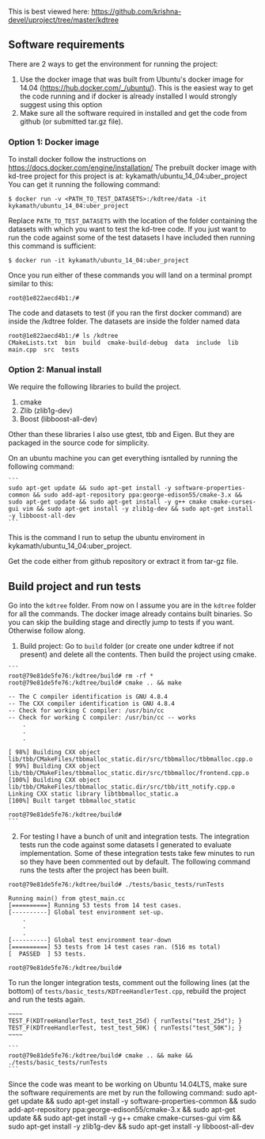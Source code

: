 
This is best viewed here: https://github.com/krishna-devel/uproject/tree/master/kdtree

## Software requirements

There are 2 ways to get the environment for running the project:

1. Use the docker image that was built from Ubuntu's docker image for 14.04 (https://hub.docker.com/_/ubuntu/).
This is the easiest way to get the code running and if docker is already installed I would strongly suggest using 
this option
2. Make sure all the software required in installed and get the code from github (or submitted tar.gz file).

### Option 1: Docker image

  To install docker follow the instructions on https://docs.docker.com/engine/installation/
  The prebuilt docker image with kd-tree project for this project is at: kykamath/ubuntu_14_04:uber_project
  You can get it running the following command:

    
    $ docker run -v <PATH_TO_TEST_DATASETS>:/kdtree/data -it kykamath/ubuntu_14_04:uber_project
    

  Replace `PATH_TO_TEST_DATASETS` with the location of the folder containing the datasets with which you want to
  test the kd-tree code. If you just want to run the code against some of the test datasets I have included then
  running this command is sufficient:

    
    $ docker run -it kykamath/ubuntu_14_04:uber_project
    

  Once you run either of these commands you will land on a terminal prompt similar to this:

    
    root@1e822aecd4b1:/#
    

  The code and datasets to test (if you ran the first docker command) are inside the /kdtree folder. The
  datasets are inside the folder named data

    
    root@1e822aecd4b1:/# ls /kdtree
    CMakeLists.txt  bin  build  cmake-build-debug  data  include  lib  main.cpp  src  tests
    
### Option 2: Manual install
  We require the following libraries to build the project.
  
  1. cmake
  2. Zlib (zlib1g-dev)
  3. Boost (libboost-all-dev) 

  Other than these libraries I also use gtest, tbb and Eigen. But they are packaged in the source code for simplicity.

  On an ubuntu machine you can get everything isntalled by running the following command:

    ```  
    sudo apt-get update && sudo apt-get install -y software-properties-common && sudo add-apt-repository ppa:george-edison55/cmake-3.x && sudo apt-get update && sudo apt-get install -y g++ cmake cmake-curses-gui vim && sudo apt-get install -y zlib1g-dev && sudo apt-get install -y libboost-all-dev
    ```
      
  This is the command I run to setup the ubuntu enviroment in kykamath/ubuntu_14_04:uber_project.  

  Get the code either from github repository or extract it from tar-gz file.

## Build project and run tests
  
  Go into the `kdtree` folder. From now on I assume you are in the `kdtree` folder for all the commands. The docker image already contains built binaries. So you can skip the building stage and directly jump to tests if you want. Otherwise follow along.

  1. Build project: Go to `build` folder (or create one under kdtree if not present) and delete all the contents. Then build the project using cmake.

    ```
    root@79e81de5fe76:/kdtree/build# rm -rf *
    root@79e81de5fe76:/kdtree/build# cmake .. && make

    -- The C compiler identification is GNU 4.8.4
    -- The CXX compiler identification is GNU 4.8.4
    -- Check for working C compiler: /usr/bin/cc
    -- Check for working C compiler: /usr/bin/cc -- works
        .
        .
        .

    [ 98%] Building CXX object lib/tbb/CMakeFiles/tbbmalloc_static.dir/src/tbbmalloc/tbbmalloc.cpp.o
    [ 99%] Building CXX object lib/tbb/CMakeFiles/tbbmalloc_static.dir/src/tbbmalloc/frontend.cpp.o
    [100%] Building CXX object lib/tbb/CMakeFiles/tbbmalloc_static.dir/src/tbb/itt_notify.cpp.o
    Linking CXX static library libtbbmalloc_static.a
    [100%] Built target tbbmalloc_static

    root@79e81de5fe76:/kdtree/build#
    ```

  2. For testing I have a bunch of unit and integration tests. The integration tests run the code against some
  datasets I generated to evaluate implementation. Some of these integration tests take few minutes to run so they have been 
  commented out by default. The following command runs the tests after the project has been built.

  ```
  root@79e81de5fe76:/kdtree/build# ./tests/basic_tests/runTests

  Running main() from gtest_main.cc
  [==========] Running 53 tests from 14 test cases.
  [----------] Global test environment set-up.
      .
      .
      .
  [----------] Global test environment tear-down
  [==========] 53 tests from 14 test cases ran. (516 ms total)
  [  PASSED  ] 53 tests.

  root@79e81de5fe76:/kdtree/build#
  ```

  To run the longer integration tests, comment out the following lines (at the bottom) of `tests/basic_tests/KDTreeHandlerTest.cpp`, rebuild the project and run the tests again.

    ~~~~
    TEST_F(KDTreeHandlerTest, test_test_25d) { runTests("test_25d"); }
    TEST_F(KDTreeHandlerTest, test_test_50K) { runTests("test_50K"); }
    ~~~~

    ```
    root@79e81de5fe76:/kdtree/build# cmake .. && make && ./tests/basic_tests/runTests
    ```

Since the code was meant to be working on Ubuntu 14.04LTS,
make sure the software requirements are met by run the following
command:
sudo apt-get update && sudo apt-get install -y software-properties-common && sudo add-apt-repository ppa:george-edison55/cmake-3.x && sudo apt-get update && sudo apt-get install -y g++ cmake cmake-curses-gui vim && sudo apt-get install -y zlib1g-dev && sudo apt-get install -y libboost-all-dev

